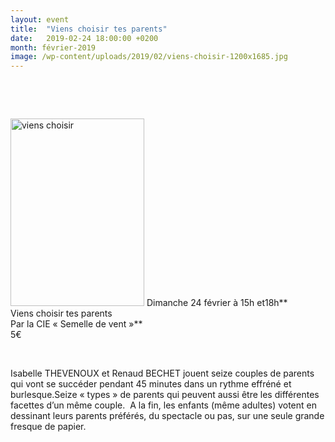 ```yaml
---
layout: event
title:  "Viens choisir tes parents"
date:   2019-02-24 18:00:00 +0200
month: février-2019
image: /wp-content/uploads/2019/02/viens-choisir-1200x1685.jpg
---
```

&nbsp;

&nbsp;

<img class=" size-medium wp-image-6017 alignleft" src="http://localhost/wpagendarts/wp-content/uploads/2019/02/viens-choisir.jpg?w=214" alt="viens choisir" width="214" height="300" srcset="http://localhost/wpagendarts/wp-content/uploads/2019/02/viens-choisir.jpg 1772w, http://localhost/wpagendarts/wp-content/uploads/2019/02/viens-choisir-214x300.jpg 214w, http://localhost/wpagendarts/wp-content/uploads/2019/02/viens-choisir-729x1024.jpg 729w, http://localhost/wpagendarts/wp-content/uploads/2019/02/viens-choisir-768x1078.jpg 768w, http://localhost/wpagendarts/wp-content/uploads/2019/02/viens-choisir-1094x1536.jpg 1094w, http://localhost/wpagendarts/wp-content/uploads/2019/02/viens-choisir-1459x2048.jpg 1459w, http://localhost/wpagendarts/wp-content/uploads/2019/02/viens-choisir-1200x1685.jpg 1200w" sizes="(max-width: 214px) 100vw, 214px" /> Dimanche 24 février à 15h et18h**  
Viens choisir tes parents  
Par la CIE « Semelle de vent »**  
5€

&nbsp;

Isabelle THEVENOUX et Renaud BECHET jouent seize couples de parents qui vont se succéder pendant 45 minutes dans un rythme effréné et burlesque.Seize « types » de parents qui peuvent aussi être les différentes facettes d’un même couple.  A la fin, les enfants (même adultes) votent en dessinant leurs parents préférés, du spectacle ou pas, sur une seule grande fresque de papier.

  
&nbsp;